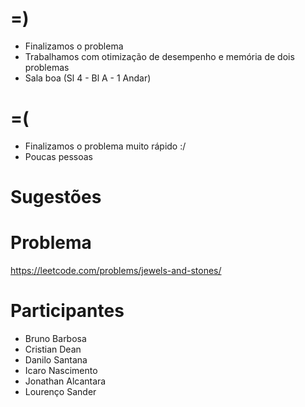 =)
==

- Finalizamos o problema
- Trabalhamos com otimização de desempenho e memória de dois problemas
- Sala boa (Sl 4 - Bl A - 1 Andar)

=(
==

- Finalizamos o problema muito rápido :/
- Poucas pessoas

Sugestões
=========

Problema
========

https://leetcode.com/problems/jewels-and-stones/

Participantes
=============

- Bruno Barbosa
- Cristian Dean
- Danilo Santana
- Icaro Nascimento
- Jonathan Alcantara
- Lourenço Sander